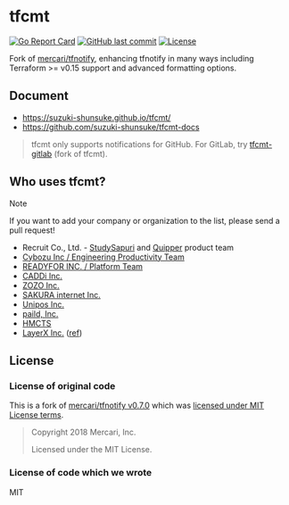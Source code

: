 # tfcmt

[![Go Report Card](https://goreportcard.com/badge/github.com/suzuki-shunsuke/tfcmt)](https://goreportcard.com/report/github.com/suzuki-shunsuke/tfcmt)
[![GitHub last commit](https://img.shields.io/github/last-commit/suzuki-shunsuke/tfcmt.svg)](https://github.com/suzuki-shunsuke/tfcmt)
[![License](http://img.shields.io/badge/license-mit-blue.svg?style=flat-square)](https://raw.githubusercontent.com/suzuki-shunsuke/tfcmt/master/LICENSE)

Fork of [mercari/tfnotify](https://github.com/mercari/tfnotify), enhancing tfnotify in many ways including Terraform >= v0.15 support and advanced formatting options.

## Document

- https://suzuki-shunsuke.github.io/tfcmt/
- https://github.com/suzuki-shunsuke/tfcmt-docs

> tfcmt only supports notifications for GitHub. For GitLab, try [tfcmt-gitlab](https://github.com/hirosassa/tfcmt-gitlab) (fork of tfcmt).

## Who uses tfcmt?

> [!NOTE]
> If you want to add your company or organization to the list, please send a pull request!

- Recruit Co., Ltd. - [StudySapuri](https://brand.studysapuri.jp/) and [Quipper](https://www.quipper.com/) product team
- [Cybozu Inc / Engineering Productivity Team](https://cybozu.co.jp/)
- [READYFOR INC. / Platform Team](https://corp.readyfor.jp/)
- [CADDi Inc.](https://caddi.com/)
- [ZOZO Inc.](https://corp.zozo.com/)
- [SAKURA internet Inc.](https://www.sakura.ad.jp/)
- [Unipos Inc.](https://www.unipos.co.jp/)
- [paild, Inc.](https://www.paild.co.jp/)
- [HMCTS](https://www.gov.uk/government/organisations/hm-courts-and-tribunals-service)
- [LayerX Inc.](https://layerx.co.jp/) ([ref](https://tech.layerx.co.jp/entry/2025/03/24/113651))

## License

### License of original code

This is a fork of [mercari/tfnotify v0.7.0](https://github.com/mercari/tfnotify/releases/tag/v0.7.0) which was [licensed under MIT License terms](https://github.com/mercari/tfnotify/tree/57494ec80c926a12967c8634226ef60e834b3dfd#license).

> Copyright 2018 Mercari, Inc.
> 
> Licensed under the MIT License.

### License of code which we wrote

MIT
